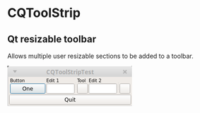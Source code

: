 # CQToolStrip #

## Qt resizable toolbar ##

Allows multiple user resizable sections to be added to a toolbar.

![screenshot](tool_strip.png "example screenshot")
